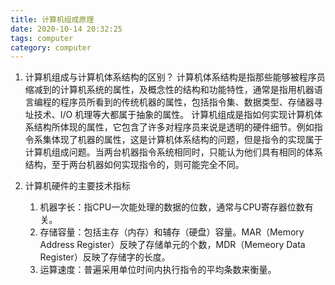 ```yaml
---
title: 计算机组成原理
date: 2020-10-14 20:32:25
tags: computer
category: computer
---
```

1. 计算机组成与计算机体系结构的区别？
   计算机体系结构是指那些能够被程序员缩减到的计算机系统的属性，及概念性的结构和功能特性，通常是指用机器语言编程的程序员所看到的传统机器的属性，包括指令集、数据类型、存储器寻址技术、I/O 机理等大都属于抽象的属性。
   计算机组成是指如何实现计算机体系结构所体现的属性，它包含了许多对程序员来说是透明的硬件细节。例如指令系集体现了机器的属性，这是计算机体系结构的问题，但是指令的实现属于计算机组成问题。当两台机器指令系统相同时，只能认为他们具有相同的体系结构，至于两台机器如何实现指令的，则可能完全不同。

2. 计算机硬件的主要技术指标
   1. 机器字长：指CPU一次能处理的数据的位数，通常与CPU寄存器位数有关。
   2. 存储容量：包括主存（内存）和辅存（硬盘）容量。MAR（Memory Address Register）反映了存储单元的个数，MDR（Memeory Data Register）反映了存储字的长度。
   3. 运算速度：普遍采用单位时间内执行指令的平均条数来衡量。